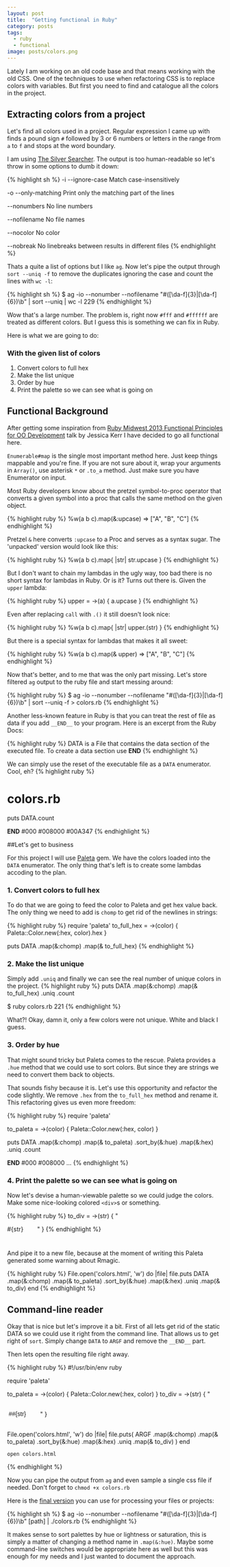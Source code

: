 ```yaml
---
layout: post
title:  "Getting functional in Ruby"
category: posts
tags:
  - ruby
  - functional
image: posts/colors.png
---
```


Lately I am working on an old code base and that means working with the old CSS.
One of the techniques to use when refactoring CSS is to replace colors with variables.
But first you need to find and catalogue all the colors in the project.

## Extracting colors from a project

Let's find all colors used in a project. Regular expression I came up with finds
a pound sign `#` followed by 3 or 6 numbers or letters in the range from `a` to `f`
and stops at the word boundary.

I am using [The Silver Searcher](https://github.com/ggreer/the_silver_searcher).
The output is too human-readable so let's throw in some options to dumb it down:

{% highlight sh %}
-i --ignore-case
  Match case-insensitively

-o --only-matching
  Print only the matching part of the lines

--nonumbers
  No line numbers

--nofilename
  No file names

--nocolor
  No color

--nobreak
  No linebreaks between results in different files
{% endhighlight %}

Thats a quite a list of options but I like `ag`. Now let's pipe the output
through `sort --uniq -f` to remove the duplicates ignoring the case and count the lines with `wc -l`:

{% highlight sh %}
$ ag -io --nonumber --nofilename "#([\da-f]{3}|[\da-f]{6})\b" | sort --uniq | wc -l
229
{% endhighlight %}

Wow that's a large number. The problem is, right now `#fff` and `#ffffff`
are treated as different colors. But I guess this is something we can fix in Ruby.

Here is what we are going to do:

### With the given list of colors
1. Convert colors to full hex
2. Make the list unique
3. Order by hue
4. Print the palette so we can see what is going on

## Functional Background

After getting some inspiration from
[Ruby Midwest 2013 Functional Principles for OO Development](https://www.youtube.com/watch?v=tq5SQ4W3gRI)
talk by Jessica Kerr I have decided to go all functional here.

`Enumerable#map` is the single most important method here. Just keep things mappable and you're fine.
If you are not sure about it, wrap your arguments in `Array()`, use asterisk `*` or `.to_a` method.
Just make sure you have Enumerator on input.

Most Ruby developers know about the pretzel symbol-to-proc operator that converts a
given symbol into a proc that calls the same method on the given object.

{% highlight ruby %}
%w(a b c).map(&:upcase)
=> ["A", "B", "C"]
{% endhighlight %}

Pretzel `&` here converts `:upcase` to a Proc and serves as a syntax sugar.
The 'unpacked' version would look like this:

{% highlight ruby %}
%w(a b c).map{ |str| str.upcase }
{% endhighlight %}

But I don't want to chain my lambdas in the ugly way, too bad there is no short syntax
for lambdas in Ruby. Or is it? Turns out there is. Given the `upper` lambda:

{% highlight ruby %}
upper = ->(a) { a.upcase }
{% endhighlight %}

Even after replacing `call` with `.()` it still doesn't look nice:

{% highlight ruby %}
%w(a b c).map{ |str| upper.(str) }
{% endhighlight %}

But there is a special syntax for lambdas that makes it all sweet:

{% highlight ruby %}
%w(a b c).map(& upper)
=> ["A", "B", "C"]
{% endhighlight %}

Now that's better, and to me that was the only part missing.
Let's store filtered `ag` output to the ruby file and start messing around:

{% highlight ruby %}
$ ag -io --nonumber --nofilename "#([\da-f]{3}|[\da-f]{6})\b" | sort --uniq -f > colors.rb
{% endhighlight %}

Another less-known feature in Ruby is that you can treat the rest of file as data
if you add `__END__` to your program. Here is an excerpt from the Ruby Docs:

{% highlight ruby %}
DATA is a File that contains the data section of the executed file.
To create a data section use __END__
{% endhighlight %}

We can simply use the reset of the executable file as a `DATA` enumerator. Cool, eh?
{% highlight ruby %}
# colors.rb
puts DATA.count

__END__
#000
#008000
#00A347
{% endhighlight %}

##Let's get to business

For this project I will use [Paleta](https://github.com/jordanstephens/paleta) gem.
We have the colors loaded into the `DATA` enumerator. The only thing that's left is to
create some lambdas accoding to the plan.

### 1. Convert colors to full hex
To do that we are going to feed the color to Paleta and get hex value back. The only thing we need to add
is `chomp` to get rid of the newlines in strings:

{% highlight ruby %}
require 'paleta'
to_full_hex = ->(color) { Paleta::Color.new(:hex, color).hex }

puts DATA
  .map(&:chomp)
  .map(& to_full_hex)
{% endhighlight %}

### 2. Make the list unique
Simply add `.uniq` and finally we can see the real number of unique colors in the project.
{% highlight ruby %}
puts DATA
  .map(&:chomp)
  .map(& to_full_hex)
  .uniq
  .count

$ ruby colors.rb
221
{% endhighlight %}

What?! Okay, damn it, only a few colors were not unique. White and black I guess.

### 3. Order by hue
That might sound tricky but Paleta comes to the rescue.
Paleta provides a `.hue` method that we could use to sort colors. But since they are
strings we need to convert them back to objects.

That sounds fishy because it is. Let's use this opportunity and refactor the code slightly.
We remove `.hex` from the `to_full_hex` method and rename it. This refactoring
gives us even more freedom:

{% highlight ruby %}
require 'paleta'

to_paleta = ->(color) { Paleta::Color.new(:hex, color) }

puts DATA
  .map(&:chomp)
  .map(& to_paleta)
  .sort_by(&:hue)
  .map(&:hex)
  .uniq
  .count

  __END__
  #000
  #008000
  ...
{% endhighlight %}

### 4. Print the palette so we can see what is going on
Now let's devise a human-viewable palette so we could judge the colors.
Make some nice-looking colored `<div>`s or something.

{% highlight ruby %}
to_div = ->(str) {
  "<div style='width: 5em; height: 3em; display: inline-block; background: #{str}'>
  #{str}
  </div>"
}
{% endhighlight %}

And pipe it to a new file, because at the moment of writing this Paleta generated some
warning about Rmagic.

{% highlight ruby %}
File.open('colors.html', 'w') do |file|
  file.puts DATA
  .map(&:chomp)
  .map(& to_paleta)
  .sort_by(&:hue)
  .map(&:hex)
  .uniq
  .map(& to_div)
end
{% endhighlight %}

## Command-line reader
Okay that is nice but let's improve it a bit. First of all lets get rid of the static DATA
so we could use it right from the command line. That allows us to get right of `sort`.
Simply change `DATA` to `ARGF` and remove the `__END__` part.

Then lets open the resulting file right away.

{% highlight ruby %}
#!/usr/bin/env ruby

require 'paleta'

to_paleta = ->(color) { Paleta::Color.new(:hex, color) }
to_div = ->(str) {
  "<div style='font-family: sans-serif; width: 5em; height: 3em; border-radius 0.25em;
               line-height: 3em; display: inline-block; margin: 0.25em; text-align: center
               background: ##{str}'>
  ##{str}
  </div>"
}

File.open('colors.html', 'w') do |file|
  file.puts(
    ARGF
      .map(&:chomp)
      .map(& to_paleta)
      .sort_by(&:hue)
      .map(&:hex)
      .uniq
      .map(& to_div)
  )
end

`open colors.html`

{% endhighlight %}

Now you can pipe the output from `ag` and even sample a single css file if needed. Don't forget to `chmod +x colors.rb`

Here is the [final version](https://gist.github.com/firedev/1b3e03afd9c7fca93207)
you can use for processing your files or projects:

{% highlight sh %}
$ ag -io --nonumber --nofilename "#([\da-f]{3}|[\da-f]{6})\b" [path] | ./colors.rb
{% endhighlight %}

It makes sense to sort palettes by hue or lightness or saturation, this is simply
a matter of changing a method name in `.map(&:hue)`. Maybe some command-line switches
would be appropriate here as well but this was enough for my needs and I just
wanted to document the approach.
